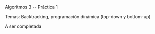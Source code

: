 Algoritmos 3 -- Práctica 1

Temas: Backtracking, programación dinámica (top-down y bottom-up)

A ser completada
